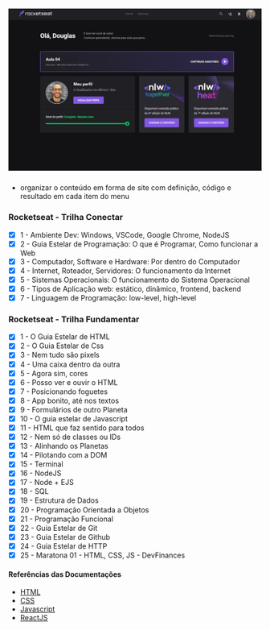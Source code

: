 <h1 align="center">
    <img alt="Rocketseat Discover" src=".github/rocketseat.jpg" />	
</h1>

- organizar o conteúdo em forma de site com definição, código e resultado em cada item do menu

### Rocketseat - Trilha Conectar
- [x] 1 - Ambiente Dev: Windows, VSCode, Google Chrome, NodeJS
- [x] 2 - Guia Estelar de Programação: O que é Programar, Como funcionar a Web
- [x] 3 - Computador, Software e Hardware: Por dentro do Computador
- [x] 4 - Internet, Roteador, Servidores: O funcionamento da Internet
- [x] 5 - Sistemas Operacionais: O funcionamento do Sistema Operacional
- [x] 6 - Tipos de Aplicação web: estático, dinâmico, frontend, backend
- [x] 7 - Linguagem de Programação: low-level, high-level

### Rocketseat - Trilha Fundamentar 
- [x] 1 - O Guia Estelar de HTML 
- [x] 2 - O Guia Estelar de Css 
- [x] 3 - Nem tudo são pixels
- [x] 4 - Uma caixa dentro da outra
- [x] 5 - Agora sim, cores
- [x] 6 - Posso ver e ouvir o HTML
- [x] 7 - Posicionando foguetes
- [x] 8 - App bonito, até nos textos
- [x] 9 - Formulários de outro Planeta
- [x] 10 - O guia estelar de Javascript 
- [x] 11 - HTML que faz sentido para todos
- [x] 12 - Nem só de classes ou IDs 
- [x] 13 - Alinhando os Planetas
- [x] 14 - Pilotando com a DOM
- [x] 15 - Terminal
- [x] 16 - NodeJS
- [x] 17 - Node + EJS
- [x] 18 - SQL
- [x] 19 - Estrutura de Dados
- [x] 20 - Programação Orientada a Objetos 
- [x] 21 - Programação Funcional
- [x] 22 - Guia Estelar de Git
- [x] 23 - Guia Estelar de Github
- [x] 24 - Guia Estelar de HTTP
- [x] 25 - Maratona 01 - HTML, CSS, JS - DevFinances

#### Referências das Documentações

- [HTML](https://developer.mozilla.org/en-US/docs/Web/HTML)
- [CSS](https://developer.mozilla.org/en-US/docs/Web/CSS)
- [Javascript](https://developer.mozilla.org/en-US/docs/Web/JavaScript)
- [ReactJS](https://reactjs.org/docs/getting-started.html)
